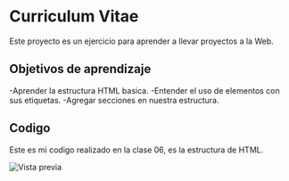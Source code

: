 # Curriculum Vitae

Este proyecto es un ejercicio para aprender a llevar proyectos a la Web.

## Objetivos de aprendizaje
-Aprender la estructura HTML basica.
-Entender el uso de elementos con sus etiquetas. 
-Agregar secciones en nuestra estructura.
## Codigo

Este es mi codigo realizado en la clase 06, es la estructura de HTML. 


![Vista previa](https://i.postimg.cc/nLyST2jh/image.png)
